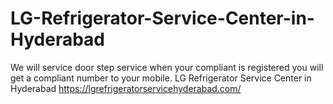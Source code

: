 # LG-Refrigerator-Service-Center-in-Hyderabad
We will service door step service when your compliant is registered you will get a compliant number to your mobile. LG Refrigerator Service Center in Hyderabad https://lgrefrigeratorservicehyderabad.com/

